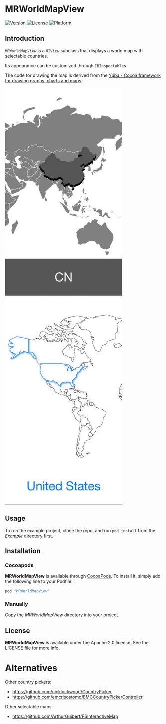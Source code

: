 # MRWorldMapView

[![Version](https://img.shields.io/cocoapods/v/MRWorldMapView.svg?style=flat)](http://cocoapods.org/pods/MRWorldMapView)
[![License](https://img.shields.io/cocoapods/l/MRWorldMapView.svg?style=flat)](http://cocoapods.org/pods/MRWorldMapView)
[![Platform](https://img.shields.io/cocoapods/p/MRWorldMapView.svg?style=flat)](http://cocoapods.org/pods/MRWorldMapView)

## Introduction

`MRWorldMapView` is a `UIView` subclass that displays a world map with selectable countries.

Its appearance can be customized through `IBInspectable`s.

The code for drawing the map is derived from the [Yuba - Cocoa framework for drawing graphs, charts and maps](https://github.com/sergeylenkov/Yuba).

![World Map](screenshot.jpg?raw=true "World Map")
![World Map](custom.jpg?raw=true "World Map")

## Usage

To run the example project, clone the repo, and run `pod install` from the *Example* directory first.

## Installation

### Cocoapods

**MRWorldMapView** is available through [CocoaPods](http://cocoapods.org). To install
it, simply add the following line to your Podfile:

```ruby
pod "MRWorldMapView"
```

### Manually

Copy the *MRWorldMapView* directory into your project.

## License

**MRWorldMapView** is available under the Apache 2.0 license. See the LICENSE file for more info.

# Alternatives

Other country pickers:

- <https://github.com/nicklockwood/CountryPicker>
- <https://github.com/emcrisostomo/EMCCountryPickerController>

Other selectable maps:

- <https://github.com/ArthurGuibert/FSInteractiveMap>
